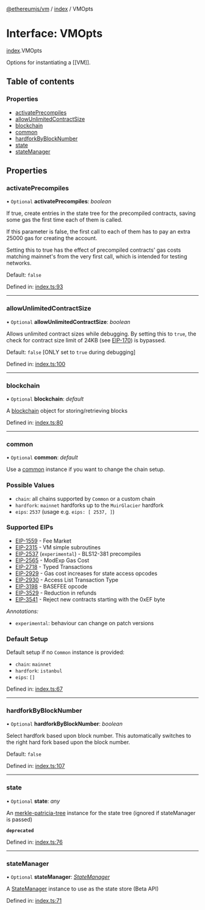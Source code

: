 [@ethereumjs/vm](../README.md) / [index](../modules/index.md) / VMOpts

# Interface: VMOpts

[index](../modules/index.md).VMOpts

Options for instantiating a [[VM]].

## Table of contents

### Properties

- [activatePrecompiles](index.vmopts.md#activateprecompiles)
- [allowUnlimitedContractSize](index.vmopts.md#allowunlimitedcontractsize)
- [blockchain](index.vmopts.md#blockchain)
- [common](index.vmopts.md#common)
- [hardforkByBlockNumber](index.vmopts.md#hardforkbyblocknumber)
- [state](index.vmopts.md#state)
- [stateManager](index.vmopts.md#statemanager)

## Properties

### activatePrecompiles

• `Optional` **activatePrecompiles**: *boolean*

If true, create entries in the state tree for the precompiled contracts, saving some gas the
first time each of them is called.

If this parameter is false, the first call to each of them has to pay an extra 25000 gas
for creating the account.

Setting this to true has the effect of precompiled contracts' gas costs matching mainnet's from
the very first call, which is intended for testing networks.

Default: `false`

Defined in: [index.ts:93](https://github.com/ethereumjs/ethereumjs-monorepo/blob/master/packages/vm/src/index.ts#L93)

___

### allowUnlimitedContractSize

• `Optional` **allowUnlimitedContractSize**: *boolean*

Allows unlimited contract sizes while debugging. By setting this to `true`, the check for
contract size limit of 24KB (see [EIP-170](https://git.io/vxZkK)) is bypassed.

Default: `false` [ONLY set to `true` during debugging]

Defined in: [index.ts:100](https://github.com/ethereumjs/ethereumjs-monorepo/blob/master/packages/vm/src/index.ts#L100)

___

### blockchain

• `Optional` **blockchain**: *default*

A [blockchain](https://github.com/ethereumjs/ethereumjs-monorepo/packages/blockchain) object for storing/retrieving blocks

Defined in: [index.ts:80](https://github.com/ethereumjs/ethereumjs-monorepo/blob/master/packages/vm/src/index.ts#L80)

___

### common

• `Optional` **common**: *default*

Use a [common](https://github.com/ethereumjs/ethereumjs-monorepo/packages/common) instance
if you want to change the chain setup.

### Possible Values

- `chain`: all chains supported by `Common` or a custom chain
- `hardfork`: `mainnet` hardforks up to the `MuirGlacier` hardfork
- `eips`: `2537` (usage e.g. `eips: [ 2537, ]`)

### Supported EIPs

- [EIP-1559](https://eips.ethereum.org/EIPS/eip-1559) - Fee Market
- [EIP-2315](https://eips.ethereum.org/EIPS/eip-2315) - VM simple subroutines
- [EIP-2537](https://eips.ethereum.org/EIPS/eip-2537) (`experimental`) - BLS12-381 precompiles
- [EIP-2565](https://eips.ethereum.org/EIPS/eip-2565) - ModExp Gas Cost
- [EIP-2718](https://eips.ethereum.org/EIPS/eip-2718) - Typed Transactions
- [EIP-2929](https://eips.ethereum.org/EIPS/eip-2929) - Gas cost increases for state access opcodes
- [EIP-2930](https://eips.ethereum.org/EIPS/eip-2930) - Access List Transaction Type
- [EIP-3198](https://eips.ethereum.org/EIPS/eip-3198) - BASEFEE opcode
- [EIP-3529](https://eips.ethereum.org/EIPS/eip-3529) - Reduction in refunds
- [EIP-3541](https://eips.ethereum.org/EIPS/eip-3541) - Reject new contracts starting with the 0xEF byte

*Annotations:*

- `experimental`: behaviour can change on patch versions

### Default Setup

Default setup if no `Common` instance is provided:

- `chain`: `mainnet`
- `hardfork`: `istanbul`
- `eips`: `[]`

Defined in: [index.ts:67](https://github.com/ethereumjs/ethereumjs-monorepo/blob/master/packages/vm/src/index.ts#L67)

___

### hardforkByBlockNumber

• `Optional` **hardforkByBlockNumber**: *boolean*

Select hardfork based upon block number. This automatically switches to the right hard fork based upon the block number.

Default: `false`

Defined in: [index.ts:107](https://github.com/ethereumjs/ethereumjs-monorepo/blob/master/packages/vm/src/index.ts#L107)

___

### state

• `Optional` **state**: *any*

An [merkle-patricia-tree](https://github.com/ethereumjs/ethereumjs-monorepo/tree/master/packages/trie) instance for the state tree (ignored if stateManager is passed)

**`deprecated`**

Defined in: [index.ts:76](https://github.com/ethereumjs/ethereumjs-monorepo/blob/master/packages/vm/src/index.ts#L76)

___

### stateManager

• `Optional` **stateManager**: [*StateManager*](state_interface.statemanager.md)

A [StateManager](state_interface.statemanager.md) instance to use as the state store (Beta API)

Defined in: [index.ts:71](https://github.com/ethereumjs/ethereumjs-monorepo/blob/master/packages/vm/src/index.ts#L71)
